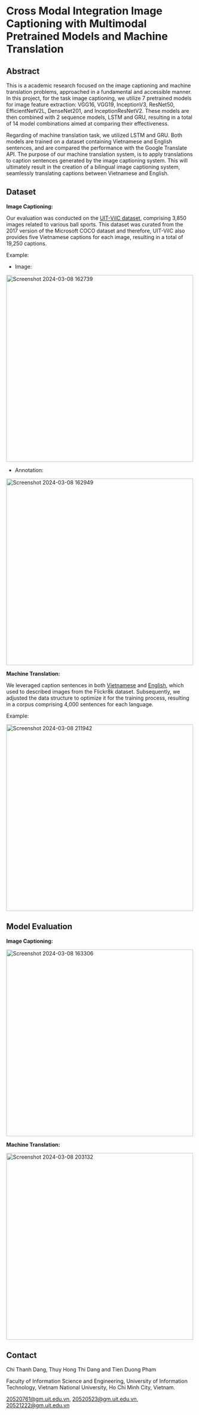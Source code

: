 # Cross Modal Integration Image Captioning with Multimodal Pretrained Models and Machine Translation

## Abstract
This is a academic research focused on the image captioning and machine translation problems, approached in a fundamental and accessible manner. In this project, for the task image captioning, we utilize 7 pretrained models for image feature extraction: VGG16, VGG19, InceptionV3, ResNet50, EfficientNetV2L, DenseNet201, and InceptionResNetV2. These models are then combined with 2 sequence models, LSTM and GRU, resulting in a total of 14 model combinations aimed at comparing their effectiveness.

Regarding of machine translation task, we utilized LSTM and GRU. Both models are trained on a dataset containing Vietnamese and English sentences, and are compared the performance with the Google Translate API. The purpose of our machine translation system, is to apply translations to caption sentences generated by the image captioning system. This will ultimately result in the creation of a bilingual image captioning system, seamlessly translating captions between Vietnamese and English.

## Dataset

**Image Captioning:**

Our evaluation was conducted on the [UIT-ViIC dataset](https://sites.google.com/uit.edu.vn/uit-nlp/datasets?authuser=0), comprising 3,850 images related to various ball sports. This dataset was curated from the 2017 version of the Microsoft COCO dataset and therefore, UIT-ViIC also provides five Vietnamese captions for each image, resulting in a total of 19,250 captions.

Example:

- Image:

<img width="500" alt="Screenshot 2024-03-08 162739" src="https://github.com/motcapbovit/Cross-Modal-Integration-Image-Captioning-with-Multimodal-Pretrained-Models-and-Machine-Translation/assets/72774923/37658408-779a-4869-8cc7-939831106d76">

- Annotation:

<img width="500" alt="Screenshot 2024-03-08 162949" src="https://github.com/motcapbovit/Cross-Modal-Integration-Image-Captioning-with-Multimodal-Pretrained-Models-and-Machine-Translation/assets/72774923/cdf64048-4a84-4f38-91ba-24c81d732e87">

**Machine Translation:**

We leveraged caption sentences in both [Vietnamese](https://www.kaggle.com/datasets/trungit/flickr8k-vi-caps?resource=download) and [English](https://www.kaggle.com/datasets/adityajn105/flickr8k), which used to described images from the Flickr8k dataset. Subsequently, we adjusted the data structure to optimize it for the training process, resulting in a corpus comprising 4,000 sentences for each language.

Example:

<img width="500" alt="Screenshot 2024-03-08 211942" src="https://github.com/motcapbovit/Cross-Modal-Integration-Image-Captioning-with-Multimodal-Pretrained-Models-and-Machine-Translation/assets/72774923/4c4adc43-d9d9-430e-a697-1dcfe682d03d">

## Model Evaluation

**Image Captioning:**

<img width="500" alt="Screenshot 2024-03-08 163306" src="https://github.com/motcapbovit/Cross-Modal-Integration-Image-Captioning-with-Multimodal-Pretrained-Models-and-Machine-Translation/assets/72774923/fe4808bf-e091-4869-a737-36b2b8ad2b99">

**Machine Translation:**

<img width="500" alt="Screenshot 2024-03-08 203132" src="https://github.com/motcapbovit/Cross-Modal-Integration-Image-Captioning-with-Multimodal-Pretrained-Models-and-Machine-Translation/assets/72774923/b069d575-1f9a-4dce-9eb5-e363e598d4a1">

## Contact
Chi Thanh Dang, Thuy Hong Thi Dang and Tien Duong Pham

Faculty of Information Science and Engineering, University of Information Technology, Vietnam National University, Ho Chi Minh City, Vietnam.

20520761@gm.uit.edu.vn, 20520523@gm.uit.edu.vn, 20521222@gm.uit.edu.vn
